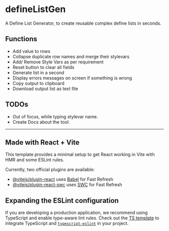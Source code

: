 # defineListGen

A Define List Generator, to create reusable complex define lists in seconds.

## Functions
- Add value to rows
- Collapse duplicate row names and merge their stylevars
- Add/ Remove Style Vars as per requirement
- Reset button to clear all fields
- Generate list in a second
- Display errors messages on screen if something is wrong
- Copy output to clipboard
- Download output list as text file

## TODOs
- Out of focus, while typing stylevar name.
- Create Docs about the tool.



---

## Made with React + Vite

This template provides a minimal setup to get React working in Vite with HMR and some ESLint rules.

Currently, two official plugins are available:

- [@vitejs/plugin-react](https://github.com/vitejs/vite-plugin-react/blob/main/packages/plugin-react/README.md) uses [Babel](https://babeljs.io/) for Fast Refresh
- [@vitejs/plugin-react-swc](https://github.com/vitejs/vite-plugin-react-swc) uses [SWC](https://swc.rs/) for Fast Refresh

## Expanding the ESLint configuration

If you are developing a production application, we recommend using TypeScript and enable type-aware lint rules. Check out the [TS template](https://github.com/vitejs/vite/tree/main/packages/create-vite/template-react-ts) to integrate TypeScript and [`typescript-eslint`](https://typescript-eslint.io) in your project.
